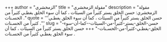 +++
author = "الزمخشري"
title = "مقولة الزمخشري"
description = "مقولة الزمخشري: حسن الخلق يستر كثيراً من السيئات ، كما أن سوء الخلق يغطـي كثيراً من الحسـنات ."
quote = '''حسن الخلق يستر كثيراً من السيئات ، كما أن سوء الخلق يغطـي كثيراً من الحسـنات .''' 
slug = "حسن-الخلق-يستر-كثيراً-من-السيئات--كما-أن-سوء-الخلق-يغطـي-كثيراً-من-الحسـنات-"
+++
حسن الخلق يستر كثيراً من السيئات ، كما أن سوء الخلق يغطـي كثيراً من الحسـنات .
